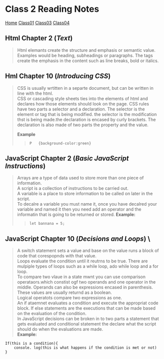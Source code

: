 # Class 2 Reading Notes

[Home](README.md)
[Class01](Class01.md)
[Class03](Class03.md)
[Class04](Class04.md)

## Html Chapter 2 (*Text*)

> Html elemants create the structure and emphasis or semantic value. Examples would be heading, subheadings or paragraphs.
> The tags create the emphasis in the content such as line breaks, bold or italics.

## Hml Chapter 10 (*Introducing CSS*)

> CSS is usually wrtitten in a separte document, but can be written in line with the html.  
> CSS or cascading style sheets ties into the elements of html and declares how those elements should look on the page. CSS rules have two parts a selector and a declaration. The selector is the element or tag that is being modified. the selector is the modification thst is being made.the declaration is encased by curly brackets.
>The declaration is also made of two parts the property and the value.
>
> **Example**
>> `P  
{background-color:green}`

## JavaScript Chapter 2 (*Basic JavaScript Instructions*)

> Arrays are a type of data used to store more than one piece of information.  
> A script is a collection of instructions to be carried out.  
> A variable is a place to store information to be called on later in the script.  
> To decalre a variable you must name it, once you have decalred your variable and named it then you need add an operator and the informatin that is going to be returned or stored.
> **Example:**
>> `let bannana = 5;`

## JavaScript Chapter 10 (*Decisions and Loops*)  \

> A switch statement sets a value and base on the value runs a block of code that corespopnds with that value.  
> Loops evaluate the condition until it reutrns to be true. There are mulpiple types of loops such as a while loop, ado while loop and a for loop.  
> To compare two vlaue in a state mwnt you can use comparison operataors.which constist ogf two operands and one operator in the middle. Operands can also be expressions encased in parenthesis. These values are usually returnd as a boolean.  
> Logical operatots compare two expressions as one.  
> An if ataemnet evaluates a condition and execute the appropriat code block.
>If else statements are the executions that can be made based on the evaluation of the condition.  
> In JavaScript decisions can be broken in to two parts a statement that gets evaluated and conditional statement the declare what the script should do when the evaluations are made.  
> **Example:**

```
If(this is a condition){
    console. log(this is what happens if the condition is met or not)
}
```
